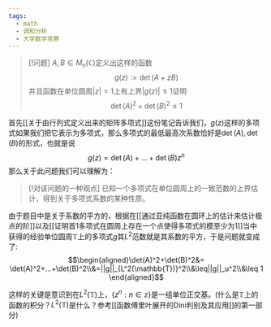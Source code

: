 ```yaml
---
tags:
  - math
  - 调和分析
  - 大学数学竞赛
---
```


> [!问题]
> $A,B\in M_n(\mathbb{C})$定义出这样的函数$$g(z):=\det(A+zB)$$并且函数在单位圆周$|z|=1$上有上界$|g(z)|\leq 1$证明$$\det(A)^2+\det(B)^2\leq 1$$

首先[[关于由行列式定义出来的矩阵多项式]]这份笔记告诉我们，$g(z)$这样的多项式如果我们把它表示为多项式，那么多项式的最低最高次系数恰好是$\det(A),\det(B)$的形式，也就是说$$g(z)=\det(A)+...+\det(B)z^n$$
那么关于此问题我们可以理解为：

> [!对该问题的一种观点]
> 已知一个多项式在单位圆周上的一致范数的上界估计，得到关于多项式系数的某种性质。

由于题目中是关于系数的平方的，根据在[[通过亚纯函数在圆环上的估计来估计极点的阶]]以及[[证明首1多项式在圆周上存在一个点使得多项式的模至少为1]]当中获得的经验单位圆周$\mathbb{T}$上的多项式$g$其$L^2$范数就是其系数的平方，于是问题就变成了:
$$\begin{aligned}\det(A)^2+\det(B)^2&= \det(A)^2+...+\det(B)^2\\&=||g||_{L^2(\mathbb{T})}^2\\&\leq||g||_u^2\\&\leq 1 \end{aligned}$$

这样的关键是意识到在$L^2(\mathbb{T})$上，$\{z^n:n\in \mathbb{z}\}$是一组单位正交基。(什么是$\mathbb{T}$上的函数的积分？$L^2(\mathbb{T})$是什么？参考[[函数傅里叶展开的Dini判别及其应用]]的第一部分)
